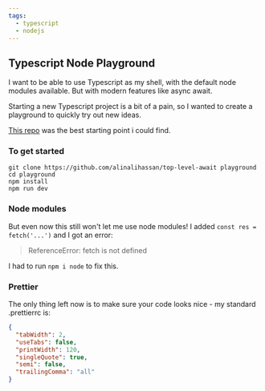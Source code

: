 ```yaml
---
tags:
  - typescript
  - nodejs
---
```


## Typescript Node Playground

I want to be able to use Typescript as my shell, with the default node modules available. But with modern features like async await.

Starting a new Typescript project is a bit of a pain, so I wanted to create a playground to quickly try out new ideas.

[This repo](https://github.com/alinalihassan/top-level-await) was the best starting point i could find.

### To get started

```
git clone https://github.com/alinalihassan/top-level-await playground
cd playground
npm install
npm run dev
```

### Node modules

But even now this still won't let me use node modules! I added `const res = fetch('...')` and I got an error:

> ReferenceError: fetch is not defined

I had to run `npm i node` to fix this.

### Prettier

The only thing left now is to make sure your code looks nice - my standard .prettierrc is:

```json
{
  "tabWidth": 2,
  "useTabs": false,
  "printWidth": 120,
  "singleQuote": true,
  "semi": false,
  "trailingComma": "all"
}
```
